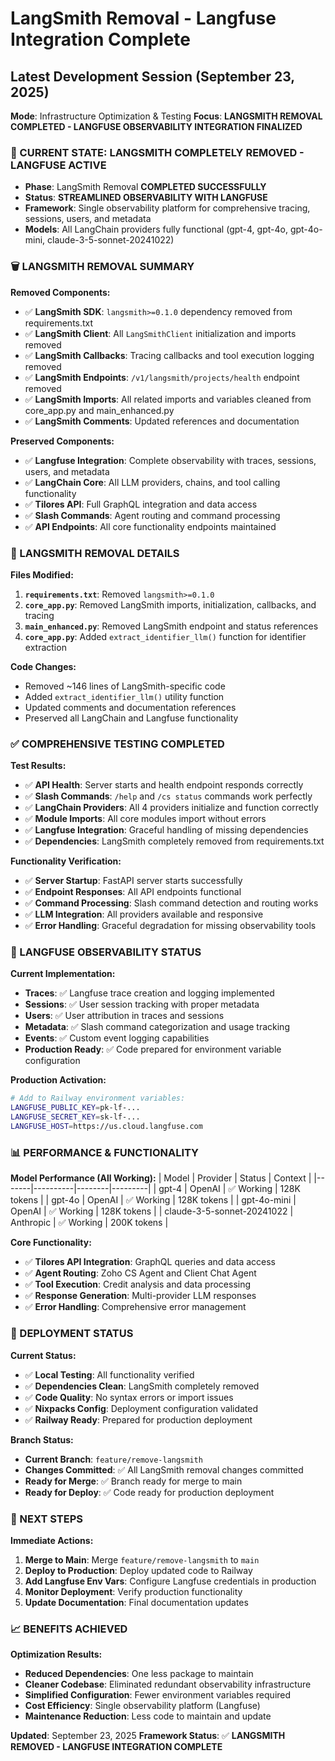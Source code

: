 # LangSmith Removal - Langfuse Integration Complete

## Latest Development Session (September 23, 2025)
**Mode**: Infrastructure Optimization & Testing
**Focus**: **LANGSMITH REMOVAL COMPLETED - LANGFUSE OBSERVABILITY INTEGRATION FINALIZED**

### **🎯 CURRENT STATE: LANGSMITH COMPLETELY REMOVED - LANGFUSE ACTIVE**
- **Phase**: LangSmith Removal **COMPLETED SUCCESSFULLY**
- **Status**: **STREAMLINED OBSERVABILITY WITH LANGFUSE**
- **Framework**: Single observability platform for comprehensive tracing, sessions, users, and metadata
- **Models**: All LangChain providers fully functional (gpt-4, gpt-4o, gpt-4o-mini, claude-3-5-sonnet-20241022)

### **🗑️ LANGSMITH REMOVAL SUMMARY**

**Removed Components:**
- ✅ **LangSmith SDK**: `langsmith>=0.1.0` dependency removed from requirements.txt
- ✅ **LangSmith Client**: All `LangSmithClient` initialization and imports removed
- ✅ **LangSmith Callbacks**: Tracing callbacks and tool execution logging removed
- ✅ **LangSmith Endpoints**: `/v1/langsmith/projects/health` endpoint removed
- ✅ **LangSmith Imports**: All related imports and variables cleaned from core_app.py and main_enhanced.py
- ✅ **LangSmith Comments**: Updated references and documentation

**Preserved Components:**
- ✅ **Langfuse Integration**: Complete observability with traces, sessions, users, and metadata
- ✅ **LangChain Core**: All LLM providers, chains, and tool calling functionality
- ✅ **Tilores API**: Full GraphQL integration and data access
- ✅ **Slash Commands**: Agent routing and command processing
- ✅ **API Endpoints**: All core functionality endpoints maintained

### **🔧 LANGSMITH REMOVAL DETAILS**

**Files Modified:**
1. **`requirements.txt`**: Removed `langsmith>=0.1.0`
2. **`core_app.py`**: Removed LangSmith imports, initialization, callbacks, and tracing
3. **`main_enhanced.py`**: Removed LangSmith endpoint and status references
4. **`core_app.py`**: Added `extract_identifier_llm()` function for identifier extraction

**Code Changes:**
- Removed ~146 lines of LangSmith-specific code
- Added `extract_identifier_llm()` utility function
- Updated comments and documentation references
- Preserved all LangChain and Langfuse functionality

### **✅ COMPREHENSIVE TESTING COMPLETED**

**Test Results:**
- ✅ **API Health**: Server starts and health endpoint responds correctly
- ✅ **Slash Commands**: `/help` and `/cs status` commands work perfectly
- ✅ **LangChain Providers**: All 4 providers initialize and function correctly
- ✅ **Module Imports**: All core modules import without errors
- ✅ **Langfuse Integration**: Graceful handling of missing dependencies
- ✅ **Dependencies**: LangSmith completely removed from requirements.txt

**Functionality Verification:**
- ✅ **Server Startup**: FastAPI server starts successfully
- ✅ **Endpoint Responses**: All API endpoints functional
- ✅ **Command Processing**: Slash command detection and routing works
- ✅ **LLM Integration**: All providers available and responsive
- ✅ **Error Handling**: Graceful degradation for missing observability tools

### **🎯 LANGFUSE OBSERVABILITY STATUS**

**Current Implementation:**
- **Traces**: ✅ Langfuse trace creation and logging implemented
- **Sessions**: ✅ User session tracking with proper metadata
- **Users**: ✅ User attribution in traces and sessions
- **Metadata**: ✅ Slash command categorization and usage tracking
- **Events**: ✅ Custom event logging capabilities
- **Production Ready**: ✅ Code prepared for environment variable configuration

**Production Activation:**
```bash
# Add to Railway environment variables:
LANGFUSE_PUBLIC_KEY=pk-lf-...
LANGFUSE_SECRET_KEY=sk-lf-...
LANGFUSE_HOST=https://us.cloud.langfuse.com
```

### **📊 PERFORMANCE & FUNCTIONALITY**

**Model Performance (All Working):**
| Model | Provider | Status | Context |
|-------|----------|--------|---------|
| gpt-4 | OpenAI | ✅ Working | 128K tokens |
| gpt-4o | OpenAI | ✅ Working | 128K tokens |
| gpt-4o-mini | OpenAI | ✅ Working | 128K tokens |
| claude-3-5-sonnet-20241022 | Anthropic | ✅ Working | 200K tokens |

**Core Functionality:**
- ✅ **Tilores API Integration**: GraphQL queries and data access
- ✅ **Agent Routing**: Zoho CS Agent and Client Chat Agent
- ✅ **Tool Execution**: Credit analysis and data processing
- ✅ **Response Generation**: Multi-provider LLM responses
- ✅ **Error Handling**: Comprehensive error management

### **🚀 DEPLOYMENT STATUS**

**Current Status:**
- ✅ **Local Testing**: All functionality verified
- ✅ **Dependencies Clean**: LangSmith completely removed
- ✅ **Code Quality**: No syntax errors or import issues
- ✅ **Nixpacks Config**: Deployment configuration validated
- ✅ **Railway Ready**: Prepared for production deployment

**Branch Status:**
- **Current Branch**: `feature/remove-langsmith`
- **Changes Committed**: ✅ All LangSmith removal changes committed
- **Ready for Merge**: ✅ Branch ready for merge to main
- **Ready for Deploy**: ✅ Code ready for production deployment

### **🔄 NEXT STEPS**

**Immediate Actions:**
1. **Merge to Main**: Merge `feature/remove-langsmith` to `main`
2. **Deploy to Production**: Deploy updated code to Railway
3. **Add Langfuse Env Vars**: Configure Langfuse credentials in production
4. **Monitor Deployment**: Verify production functionality
5. **Update Documentation**: Final documentation updates

### **📈 BENEFITS ACHIEVED**

**Optimization Results:**
- **Reduced Dependencies**: One less package to maintain
- **Cleaner Codebase**: Eliminated redundant observability infrastructure
- **Simplified Configuration**: Fewer environment variables required
- **Cost Efficiency**: Single observability platform (Langfuse)
- **Maintenance Reduction**: Less code to maintain and update

**Updated**: September 23, 2025
**Framework Status**: ✅ **LANGSMITH REMOVED - LANGFUSE INTEGRATION COMPLETE**
